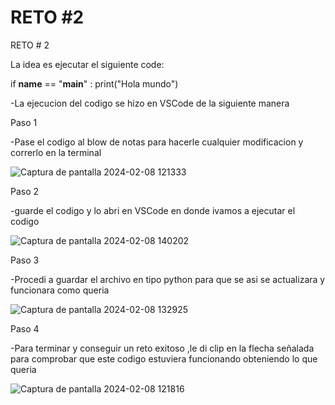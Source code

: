 # RETO #2
RETO # 2

La idea es ejecutar el siguiente code:

if __name__ == "__main__" :
  print("Hola mundo")

-La ejecucion del codigo se hizo en VSCode de la siguiente manera

Paso 1

-Pase el codigo al blow de notas para hacerle cualquier modificacion y correrlo en la terminal

![Captura de pantalla 2024-02-08 121333](https://github.com/JeysonRomero/Progratics/assets/159095091/b2252bd1-5caf-4dd4-a57e-86fc84f21be4)


Paso 2

-guarde el codigo y lo abri en VSCode en donde ivamos a ejecutar el codigo

![Captura de pantalla 2024-02-08 140202](https://github.com/JeysonRomero/Progratics/assets/159095091/5e4a0b05-6e5d-411e-8582-164a5a66b213)


Paso 3

-Procedi a guardar el archivo en tipo python para que se asi se actualizara y funcionara como queria

![Captura de pantalla 2024-02-08 132925](https://github.com/JeysonRomero/Progratics/assets/159095091/9d348802-fc74-4575-a956-6c81380b08ec)


Paso 4

-Para terminar y conseguir un reto exitoso ,le di clip en la flecha señalada para comprobar que este codigo estuviera funcionando obteniendo lo que queria

![Captura de pantalla 2024-02-08 121816](https://github.com/JeysonRomero/Progratics/assets/159095091/c4d59bf1-fff2-4539-966d-34bd82c5551d)

